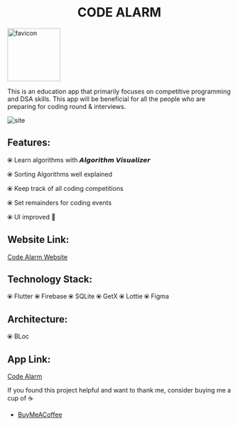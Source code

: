 
<h1 align="center">CODE ALARM</h1>

<img width="119" alt="favicon" src="https://user-images.githubusercontent.com/53686487/119261520-6ae97b00-bbf5-11eb-854d-4ee9bcfaa93d.png">

This is an education app that primarily focuses on competitive programming and DSA skills. This app will be beneficial for all the people who are preparing for coding round & interviews.

![site](https://user-images.githubusercontent.com/53686487/119262478-02040200-bbf9-11eb-9cdb-6330f8276c12.png)


## Features:
⦿ Learn algorithms with 𝘼𝙡𝙜𝙤𝙧𝙞𝙩𝙝𝙢 𝙑𝙞𝙨𝙪𝙖𝙡𝙞𝙯𝙚𝙧

⦿ Sorting Algorithms well explained

⦿ Keep track of all coding competitions

⦿ Set remainders for coding events

⦿ UI improved 🌟

## Website Link:
<a href="https://piyushn28.github.io/Code-Alarm/#/" rel="nofollow">Code Alarm Website</a>

## Technology Stack:
⦿ Flutter
⦿ Firebase
⦿ SQLite
⦿ GetX
⦿ Lottie
⦿ Figma

## Architecture:
⦿ BLoc

## App Link:
<a href="https://play.google.com/store/apps/details?id=com.pixamentory.codealarm" rel="nofollow">Code Alarm</a>

<p>If you found this project helpful and want to thank me, consider buying me a cup of <g-emoji class="g-emoji" alias="coffee" fallback-src="https://github.githubassets.com/images/icons/emoji/unicode/2615.png">☕</g-emoji></p>
<ul>
<li><a href="https://www.buymeacoffee.com/piyushnirala28" rel="nofollow">BuyMeACoffee</a></li>
</ul>


